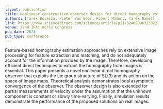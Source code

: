 ```yaml
---
layout: publication
title: Nonlinear constructive observer design for direct homography estimation
authors: [Tarek Bouazza, Pieter Van Goor, Robert Mahony, Tarek Hamel]
link: https://www.sciencedirect.com/science/article/pii/S2405896323022784
venue: 22nd IFAC World Congress
pub_date: 2023
pub_type: conference
---
```


Feature-based homography estimation approaches rely on extensive image processing for feature extraction and matching, and do not adequately account for the information provided by the image. Therefore, developing efficient direct techniques to extract the homography from images is essential. This paper presents a novel nonlinear direct homography observer that exploits the Lie group structure of SL(3) and its action on the space of image maps. Theoretical analysis demonstrates local asymptotic convergence of the observer. The observer design is also extended for partial measurements of velocity under the assumption that the unknown component is constant or slowly time-varying. Finally, simulation results demonstrate the performance of the proposed solutions on real images.
